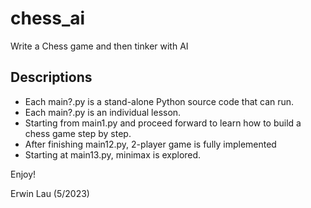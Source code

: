 # chess_ai
Write a Chess game and then tinker with AI

## Descriptions

* Each main?.py is a stand-alone Python source code that can run.
* Each main?.py is an individual lesson.
* Starting from main1.py and proceed forward to learn how to build a chess game step by step.
* After finishing main12.py, 2-player game is fully implemented
* Starting at main13.py, minimax is explored.

Enjoy!

Erwin Lau (5/2023)
